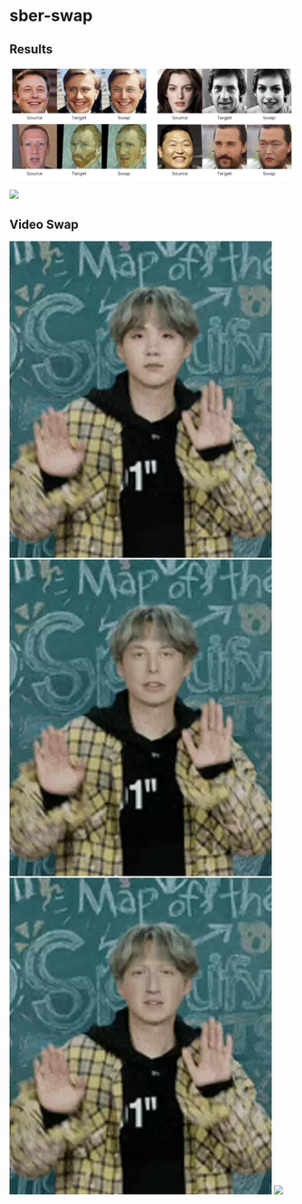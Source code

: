 # sber-swap

## Results 
![](/examples/images/example1.png)

![](/examples/images/example2.png)

## Video Swap
<img src="/examples/videos/orig.webp"/>
<img src="/examples/videos/elon.webp"/>
<img src="/examples/videos/mark.webp"/>
<img src="/examples/videos/khabenskii.webm"/>
